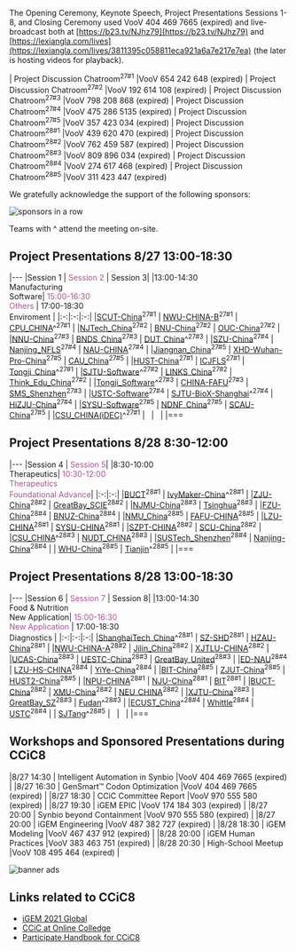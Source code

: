 The Opening Ceremony, Keynote Speech, Project Presentations Sessions 1-8, and Closing Ceremony used VooV 404 469 7665 (expired) and live-broadcast both at [https://b23.tv/NJhz79](https://b23.tv/NJhz79) and [https://lexiangla.com/lives](https://lexiangla.com/lives/3811395c058811eca921a6a7e217e7ea) (the later is hosting videos for playback).

| Project Discussion Chatroom<sup>27#1</sup> |VooV 654 242 648 (expired)
| Project Discussion Chatroom<sup>27#2</sup> |VooV 192 614 108 (expired)
| Project Discussion Chatroom<sup>27#3</sup> |VooV 798 208 868 (expired)
| Project Discussion Chatroom<sup>27#4</sup> |VooV 475 286 5135 (expired)
| Project Discussion Chatroom<sup>27#5</sup> |VooV 357 423 034 (expired)
| Project Discussion Chatroom<sup>28#1</sup> |VooV 439 620 470 (expired)
| Project Discussion Chatroom<sup>28#2</sup> |VooV 762 459 587 (expired)
| Project Discussion Chatroom<sup>28#3</sup> |VooV 809 896 034 (expired)
| Project Discussion Chatroom<sup>28#4</sup> |VooV 274 617 468 (expired)
| Project Discussion Chatroom<sup>28#5</sup> |VooV 311 423 447 (expired)


We gratefully acknowledge the support of the following sponsors:

![sponsors in a row](https://raw.githubusercontent.com/coronin/ccic8/gh-pages/sponsor-logo/sponsors-v1.png)

Teams with ^ attend the meeting on-site.


## Project Presentations 8/27 13:00-18:30

|---
|Session 1 | <span style="color:#B25195">Session 2</span> | Session 3|
|13:00-14:30<br/>Manufacturing<br/>Software| <span style="color:#B25195">15:00-16:30<br/>Others</span> | 17:00-18:30<br/>Enviroment |
|:-:|:-:|:-:|
|[SCUT-China](/SCUT-China)<sup>27#1</sup> | [NWU-CHINA-B](/NWU-CHINA-B)<sup>27#1</sup> | [CPU_CHINA](/CPU_CHINA)^<sup>27#1</sup> |
|[NJTech_China](/NJTech_China)<sup>27#2</sup> | [BNU-China](/BNU-China)<sup>27#2</sup> | [OUC-China](/OUC-China)<sup>27#2</sup> |
|[NNU-China](/NNU-China)<sup>27#3</sup> | [BNDS_China](/BNDS_China)<sup>27#3</sup> | [DUT_China](/DUT_China)^<sup>27#3</sup> |
|[SZU-China](/SZU-China)<sup>27#4</sup> | [Nanjing_NFLS](/Nanjing_NFLS)<sup>27#4</sup> | [NAU-CHINA](/NAU-CHINA)<sup>27#4</sup> |
|[Jiangnan_China](/Jiangnan_China)<sup>27#5</sup> | [XHD-Wuhan-Pro-China](/XHD-Wuhan-Pro-China)<sup>27#5</sup> | [CAU_China](/CAU_China)<sup>27#5</sup> |
|[HUST-China](/HUST-China)<sup>27#1</sup>  | [ICJFLS](/ICJFLS)<sup>27#1</sup> | [Tongji_China](/Tongji_China)^<sup>27#1</sup> |
|[SJTU-Software](/SJTU-Software)^<sup>27#2</sup> | [LINKS_China](/LINKS_China)<sup>27#2</sup> | [Think_Edu_China](/Think_Edu_China)<sup>27#2</sup> |
|[Tongji_Software](/Tongji_Software)^<sup>27#3</sup> | [CHINA-FAFU](/CHINA-FAFU)<sup>27#3</sup> | [SMS_Shenzhen](/SMS_Shenzhen)<sup>27#3</sup> |
|[USTC-Software](/USTC-Software)<sup>27#4</sup> | [SJTU-BioX-Shanghai](/SJTU-BioX-Shanghai)^<sup>27#4</sup> | [HiZJU-China](/HiZJU-China)<sup>27#4</sup> |
|[SYSU-Software](/SYSU-Software)<sup>27#5</sup> | [NDNF_China](/NDNF_China)<sup>27#5</sup>  | [SCAU-China](/SCAU-China)<sup>27#5</sup> |
|[CSU_CHINA(iDEC)](/CSU_CHINA(iDEC))^<sup>27#1</sup> | &nbsp; | &nbsp; |
|===


## Project Presentations 8/28 8:30-12:00

|---
|Session 4 | <span style="color:#B25195">Session 5</span>|
|8:30-10:00<br/>Therapeutics| <span style="color:#B25195">10:30-12:00<br/>Therapeutics<br/>Foundational&nbsp;Advance</span>|
|:-:|:-:|
|[BUCT](/BUCT)<sup>28#1</sup> | [IvyMaker-China](/IvyMaker-China)^<sup>28#1</sup> |
|[ZJU-China](/ZJU-China)<sup>28#2</sup> | [GreatBay_SCIE](/GreatBay_SCIE)<sup>28#2</sup> |
|[NJMU-China](/NJMU-China)<sup>28#3</sup> | [Tsinghua](/Tsinghua)<sup>28#3</sup> |
|[FZU-China](/FZU-China)<sup>28#4</sup> | [BNUZ-China](/BNUZ-China)<sup>28#4</sup> |
|[NMU_China](/NMU_China)<sup>28#5</sup> | [FAFU-CHINA](/FAFU-CHINA)<sup>28#5</sup> |
|[LZU-CHINA](/LZU-CHINA)<sup>28#1</sup> | [SYSU-CHINA](/SYSU-CHINA)<sup>28#1</sup> |
|[SZPT-CHINA](/SZPT-CHINA)<sup>28#2</sup> | [SCU-China](/SCU-China)<sup>28#2</sup> |
|[CSU_CHINA](/CSU_CHINA)^<sup>28#3</sup> | [NUDT_CHINA](/NUDT_CHINA)<sup>28#3</sup> |
|[SUSTech_Shenzhen](/SUSTech_Shenzhen)<sup>28#4</sup> | [Nanjing-China](/Nanjing-China)<sup>28#4</sup> |
| [WHU-China](/WHU-China)<sup>28#5</sup> | [Tianjin](/Tianjin)^<sup>28#5</sup> |
|===


## Project Presentations 8/28 13:00-18:30

|---
|Session 6 | <span style="color:#B25195">Session 7</span> | Session 8|
|13:00-14:30<br/>Food &amp; Nutrition<br/>New&nbsp;Application| <span style="color:#B25195">15:00-16:30<br/>New&nbsp;Application</span> | 17:00-18:30<br/>Diagnostics |
|:-:|:-:|:-:|
|[ShanghaiTech_China](/ShanghaiTech_China)^<sup>28#1</sup> | [SZ-SHD](/SZ-SHD)<sup>28#1</sup> | [HZAU-China](/HZAU-China)<sup>28#1</sup> |
|[NWU-CHINA-A](/NWU-CHINA-A)<sup>28#2</sup> | [Jilin_China](/Jilin_China)<sup>28#2</sup> | [XJTLU-CHINA](/XJTLU-CHINA)<sup>28#2</sup> |
|[UCAS-China](/UCAS-China)<sup>28#3</sup> | [UESTC-China](/UESTC-China)<sup>28#3</sup> | [GreatBay_United](/GreatBay_United)<sup>28#3</sup> |
|[ED-NAU](/ED-NAU)<sup>28#4</sup> | [LZU-HS-CHINA](/LZU-HS-CHINA)<sup>28#4</sup> | [YiYe-China](/YiYe-China)<sup>28#4</sup> |
|[BIT-China](/BIT-China)<sup>28#5</sup> | [ZJUT-China](/ZJUT-China)<sup>28#5</sup> | [HUST2-China](/HUST2-China)<sup>28#5</sup> |
|[NPU-CHINA](/NPU-CHINA)<sup>28#1</sup> | [NJU-China](/NJU-China)<sup>28#1</sup> | [BIT](/BIT)<sup>28#1</sup> |
|[BUCT-China](/BUCT-China)<sup>28#2</sup> | [XMU-China](/XMU-China)<sup>28#2</sup> | [NEU_CHINA](/NEU_CHINA)<sup>28#2</sup> |
|[XJTU-China](/XJTU-China)<sup>28#3</sup> | [GreatBay_SZ](/GreatBay_SZ)<sup>28#3</sup> | [Fudan](/Fudan)^<sup>28#3</sup> |
|[ECUST_China](/ECUST_China)^<sup>28#4</sup> | [Whittle](/Whittle)<sup>28#4</sup> | [USTC](/USTC)<sup>28#4</sup> |
| [SJTang](/SJTang)^<sup>28#5</sup> | &nbsp; | &nbsp; |
|===


## Workshops and Sponsored Presentations during CCiC8

|8/27 14:30 | Intelligent Automation in Synbio |VooV 404 469 7665 (expired) |
|8/27 16:30 | GenSmart&trade; Codon Optimization |VooV 404 469 7665 (expired) |
|8/27 18:30 | CCiC Committee Report |VooV 970 555 580 (expired) |
|8/27 19:30 | iGEM EPIC |VooV 174 184 303 (expired) |
|8/27 20:00 | Synbio beyond Containment |VooV 970 555 580 (expired) |
|8/27 20:00 | iGEM Engineering |VooV 487 382 727 (expired) |
|8/28 18:30 | iGEM Modeling |VooV 467 437 912 (expired) |
|8/28 20:00 | iGEM Human Practices |VooV 383 463 751 (expired) |
|8/28 20:30 | High-School Meetup |VooV 108 495 464 (expired) |

![banner ads](https://raw.githubusercontent.com/coronin/ccic8/gh-pages/banner.png)

## Links related to CCiC8
- [iGEM 2021 Global](https://igem2021global.slack.com)
- [CCiC at Online Colledge](https://lexiangla.com/teams/k100014/)
- [Participate Handbook for CCiC8](https://115.com/s/swnd6893wgu?password=k383&)
